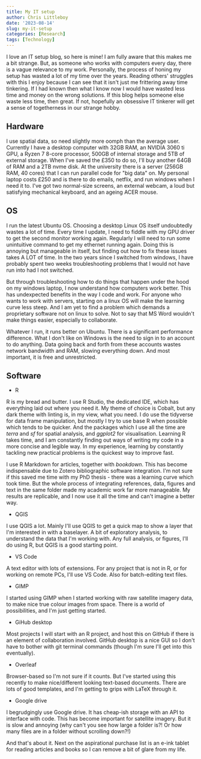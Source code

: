 ```yaml
---
title: My IT setup
author: Chris Littleboy
date: '2023-08-14'
slug: my-it-setup
categories: [Research]
tags: [Technology]
---
```

I love an IT setup blog, so here is mine!
I am fully aware that this makes me a bit strange.
But, as someone who works with computers every day, there is a vague relevance to my work.
Personally, the process of honing my setup has wasted a lot of my time over the years.
Reading others' struggles with this I enjoy because I can see that it isn't just me frittering away time tinkering.
If I had known then what I know now I would have wasted less time and money on the wrong solutions.
If this blog helps someone else waste less time, then great.
If not, hopefully an obsessive IT tinkerer will get a sense of togetherness in our strange hobby.

## Hardware

I use spatial data, so need slightly more oomph than the average user.
Currently I have a desktop computer with 32GB RAM, an NVIDIA 3060 ti GPU, a Ryzen 7 8-core processor, 500GB of internal storage and 5TB of external storage.
When I've saved the £350 to do so, I'll buy another 64GB of RAM and a 2TB nvme disk.
At the university there is a server (256GB RAM, 40 cores) that I can run parallel code for "big data" on.
My personal laptop costs £250 and is there to do emails, netflix, and run windows when I need it to.
I've got two normal-size screens, an external webcam, a loud but satisfying mechanical keyboard, and an ageing ACER mouse.

## OS

I run the latest Ubuntu OS.
Choosing a desktop Linux OS itself undoubtedly wastes a lot of time.
Every time I update, I need to fiddle with my GPU driver to get the second monitor working again.
Regularly I will need to run some unintuitive command to get my ethernet running again.
Doing this is annoying but manageable in itself, but finding out how to fix these issues takes A LOT of time.
In the two years since I switched from windows, I have probably spent two weeks troubleshooting problems that I would not have run into had I not switched.

But through troubleshooting how to do things that happen under the hood on my windows laptop, I now understand how computers work better.
This has undexpected benefits in the way I code and work.
For anyone who wants to work with servers, starting on a linux OS will make the learning curve less steep.
And I am yet to find a problem which demands a proprietary software not on linux to solve.
Not to say that MS Word wouldn't make things easier, especially to collaborate.

Whatever I run, it runs better on Ubuntu. 
There is a significant performance difference.
What I don't like on Windows is the need to sign in to an account to do anything.
Data going back and forth from these accounts wastes network bandwidth and RAM, slowing everything down.
And most important, it is free and unrestricted.

## Software 

- R

R is my bread and butter.
I use R Studio, the dedicated IDE, which has everything laid out where you need it.
My theme of choice is Cobalt, but any dark theme with linting is, in my view, what you need.
I do use the tidyverse for data frame manipulation, but mostly I try to use base R when possible which tends to be quicker.
And the packages which I use all the time are *terra* and *sf* for spatial analysis, and *ggplot2* for visualisation.
Learning R takes time, and I am constantly finding out ways of writing my code in a more concise and legible way.
In my experience, learning by constantly tackling new practical problems is the quickest way to improve fast.

I use R Markdown for articles, together with *bookdown*.
This has become indispensable due to Zotero bibliographic software integration.
I'm not sure if this saved me time with my PhD thesis - there was a learning curve which took time. 
But the whole process of integrating references, data, figures and text in the same folder made my academic work far more manageable.
My results are replicable, and I now use it all the time and can't imagine a better way.

- QGIS

I use QGIS a lot.
Mainly I'll use QGIS to get a quick map to show a layer that I'm interested in with a baselayer.
A bit of exploratory analysis, to understand the data that I'm working with.
Any full analysis, or figures, I'll do using R, but QGIS is a good starting point.

- VS Code

A text editor with lots of extensions.
For any project that is not in R, or for working on remote PCs, I'll use VS Code.
Also for batch-editing text files.

- GIMP

I started using GIMP when I started working with raw satellite imagery data, to make nice true colour images from space.
There is a world of possibilities, and I'm just getting started.

- GiHub desktop

Most projects I will start with an R project, and host this on GitHub if there is an element of collaboration involved. GitHub desktop is a nice GUI so I don't have to bother with git terminal commands (though I'm sure I'll get into this eventually).

- Overleaf

Browser-based so I'm not sure if it counts. But I've started using this recently to make nice/different looking text-based documents. There are lots of good templates, and I'm getting to grips with LaTeX through it.

- Google drive

I begrudgingly use Google drive. It has cheap-ish storage with an API to interface with code. This has become important for satellite imagery. But it is slow and annoying (why can't you see how large a folder is?! Or how many files are in a folder without scrolling down?!)

And that's about it. Next on the aspirational purchase list is an e-ink tablet for reading articles and books so I can remove a bit of glare from my life.